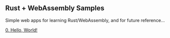 ## Rust + WebAssembly Samples
Simple web apps for learning Rust/WebAssembly, and for future reference...

[0. Hello, World!](https://github.com/solarbro/wasm_samples/)


